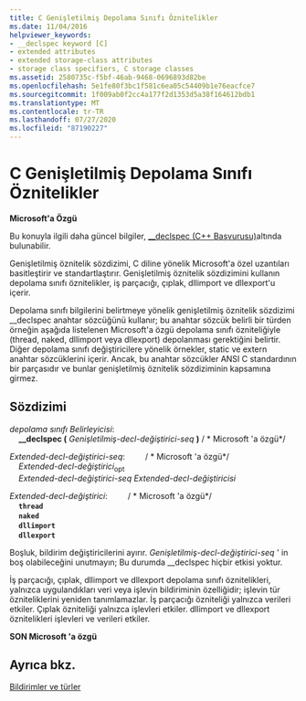 ```yaml
---
title: C Genişletilmiş Depolama Sınıfı Öznitelikler
ms.date: 11/04/2016
helpviewer_keywords:
- __declspec keyword [C]
- extended attributes
- extended storage-class attributes
- storage class specifiers, C storage classes
ms.assetid: 2580735c-f5bf-46ab-9468-0696893d82be
ms.openlocfilehash: 5e1fe80f3bc1f581c6ea05c54409b1e76eacfce7
ms.sourcegitcommit: 1f009ab0f2cc4a177f2d1353d5a38f164612bdb1
ms.translationtype: MT
ms.contentlocale: tr-TR
ms.lasthandoff: 07/27/2020
ms.locfileid: "87190227"
---
```

# <a name="c-extended-storage-class-attributes"></a>C Genişletilmiş Depolama Sınıfı Öznitelikler

**Microsoft'a Özgü**

Bu konuyla ilgili daha güncel bilgiler, [__declspec (C++ Başvurusu)](../cpp/declspec.md)altında bulunabilir.

Genişletilmiş öznitelik sözdizimi, C diline yönelik Microsoft'a özel uzantıları basitleştirir ve standartlaştırır. Genişletilmiş öznitelik sözdizimini kullanın depolama sınıfı öznitelikler, iş parçacığı, çıplak, dllimport ve dllexport'u içerir.

Depolama sınıfı bilgilerini belirtmeye yönelik genişletilmiş öznitelik sözdizimi __declspec anahtar sözcüğünü kullanır; bu anahtar sözcük belirli bir türden örneğin aşağıda listelenen Microsoft'a özgü depolama sınıfı özniteliğiyle (thread, naked, dllimport veya dllexport) depolanması gerektiğini belirtir. Diğer depolama sınıfı değiştiricilere yönelik örnekler, static ve extern anahtar sözcüklerini içerir. Ancak, bu anahtar sözcükler ANSI C standardının bir parçasıdır ve bunlar genişletilmiş öznitelik sözdiziminin kapsamına girmez.

## <a name="syntax"></a>Sözdizimi

*depolama sınıfı Belirleyicisi*:<br/>
&nbsp;&nbsp;&nbsp;&nbsp;**__declspec (** *Genişletilmiş-decl-değiştirici-seq* **)**  / \* Microsoft 'a özgü\*/

*Extended-decl-değiştirici-seq*: &nbsp; &nbsp; &nbsp; &nbsp; / \* Microsoft 'a özgü\*/<br/>
&nbsp;&nbsp;&nbsp;&nbsp;*Extended-decl-değiştirici*<sub>opt</sub><br/>
&nbsp;&nbsp;&nbsp;&nbsp;*Extended-decl-değiştirici-seq* *Extended-decl-değiştiricisi*

*Extended-decl-değiştirici*: &nbsp; &nbsp; &nbsp; &nbsp; / \* Microsoft 'a özgü\*/<br/>
&nbsp;&nbsp;&nbsp;&nbsp;**`thread`**<br/>
&nbsp;&nbsp;&nbsp;&nbsp;**`naked`**<br/>
&nbsp;&nbsp;&nbsp;&nbsp;**`dllimport`**<br/>
&nbsp;&nbsp;&nbsp;&nbsp;**`dllexport`**

Boşluk, bildirim değiştiricilerini ayırır. *Genişletilmiş-decl-değiştirici-seq* ' in boş olabileceğini unutmayın; Bu durumda __declspec hiçbir etkisi yoktur.

İş parçacığı, çıplak, dllimport ve dllexport depolama sınıfı öznitelikleri, yalnızca uygulandıkları veri veya işlevin bildiriminin özelliğidir; işlevin tür özniteliklerini yeniden tanımlamazlar. İş parçacığı özniteliği yalnızca verileri etkiler. Çıplak özniteliği yalnızca işlevleri etkiler. dllimport ve dllexport öznitelikleri işlevleri ve verileri etkiler.

**SON Microsoft 'a özgü**

## <a name="see-also"></a>Ayrıca bkz.

[Bildirimler ve türler](../c-language/declarations-and-types.md)
